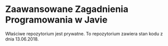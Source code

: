# Zaawansowane Zagadnienia Programowania w Javie #
Właściwe repozytorium jest prywatne. To repozytorium zawiera stan kodu z dnia 13.06.2018.
